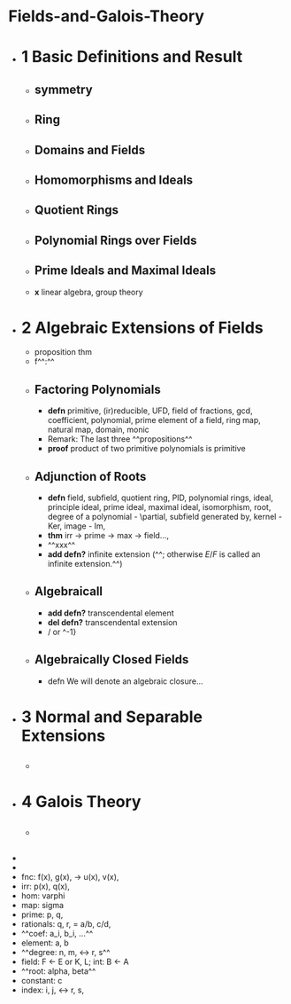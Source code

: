 # Fields-and-Galois-Theory

- # 1  Basic Definitions and Result
    - ## symmetry
    - ## Ring
    - ## Domains and Fields
    - ## Homomorphisms and Ideals
    - ## Quotient Rings
    - ## Polynomial Rings over Fields
    - ## Prime Ideals and Maximal Ideals
    - **x** linear algebra, group theory
- # 2  Algebraic Extensions of Fields
    - proposition thm
    - f^^:^^
    - ## Factoring Polynomials
        - **defn** primitive, (ir)reducible, UFD, field of fractions, gcd, coefficient, polynomial, prime element of a field, ring map, natural map, domain, monic
        - Remark: The last three ^^propositions^^
        - **proof** product of two primitive polynomials is primitive
    - ## Adjunction of Roots
        - **defn** field, subfield, quotient ring, PID, polynomial rings, ideal, principle ideal, prime ideal, maximal ideal, isomorphism, root, degree of a polynomial - \partial, subfield generated by, kernel - Ker, image - Im,
        - **thm** irr -> prime -> max -> field..., 
        - ^^xxx^^
        - **add defn?** infinite extension (^^; otherwise $E/F$ is called an infinite extension.^^)
    - ## Algebraicall
        - **add defn?** transcendental element
        - **del defn?** transcendental extension
        - / or ^-1}
    - ## Algebraically Closed Fields
        - defn We will denote an algebraic closure...
- # 3  Normal and Separable Extensions
    - ## 
- # 4  Galois Theory
    - ## 
- 
- 
- fnc: f(x), g(x), -> u(x), v(x),
- irr: p(x), q(x),
- hom: varphi
- map: sigma
- prime: p, q,
- rationals: q, r, = a/b, c/d,
- ^^coef: a_i, b_i, ...^^
- element: a, b
- ^^degree:  n, m, <-> r, s^^
- field: F <- E or K, L; int: B <- A
- ^^root: alpha, beta^^ 
- constant: c
- index: i, j, <-> r, s,

